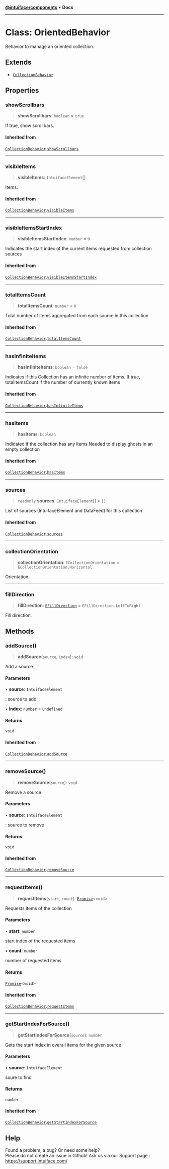 [**@intuiface/components**](../README.md) • **Docs**

***

# Class: OrientedBehavior

Behavior to manage an oriented collection.

## Extends

- [`CollectionBehavior`](CollectionBehavior.md)

## Properties

### showScrollbars

> **showScrollbars**: `boolean` = `true`

If true, show scrollbars.

#### Inherited from

[`CollectionBehavior`](CollectionBehavior.md).[`showScrollbars`](CollectionBehavior.md#showscrollbars)

***

### visibleItems

> **visibleItems**: `IntuifaceElement`[]

Items.

#### Inherited from

[`CollectionBehavior`](CollectionBehavior.md).[`visibleItems`](CollectionBehavior.md#visibleitems)

***

### visibleItemsStartIndex

> **visibleItemsStartIndex**: `number` = `0`

Indicates the start index of the current items requested from collection sources

#### Inherited from

[`CollectionBehavior`](CollectionBehavior.md).[`visibleItemsStartIndex`](CollectionBehavior.md#visibleitemsstartindex)

***

### totalItemsCount

> **totalItemsCount**: `number` = `0`

Total number of items aggregated from each source in this collection

#### Inherited from

[`CollectionBehavior`](CollectionBehavior.md).[`totalItemsCount`](CollectionBehavior.md#totalitemscount)

***

### hasInfiniteItems

> **hasInfiniteItems**: `boolean` = `false`

Indicates if this Collection has an infinite number of items.
If true, totalItemsCount if the number of currently known items

#### Inherited from

[`CollectionBehavior`](CollectionBehavior.md).[`hasInfiniteItems`](CollectionBehavior.md#hasinfiniteitems)

***

### hasItems

> **hasItems**: `boolean`

Indicated if the collection has any items
Needed to display ghosts in an empty collection

#### Inherited from

[`CollectionBehavior`](CollectionBehavior.md).[`hasItems`](CollectionBehavior.md#hasitems)

***

### sources

> `readonly` **sources**: `IntuifaceElement`[] = `[]`

List of sources (IntuifaceElement and DataFeed) for this collection

#### Inherited from

[`CollectionBehavior`](CollectionBehavior.md).[`sources`](CollectionBehavior.md#sources)

***

### collectionOrientation

> **collectionOrientation**: `ECollectionOrientation` = `ECollectionOrientation.Horizontal`

Orientation.

***

### fillDirection

> **fillDirection**: [`EFillDirection`](../enumerations/EFillDirection.md) = `EFillDirection.LeftToRight`

Fill direction.

## Methods

### addSource()

> **addSource**(`source`, `index`): `void`

Add a source

#### Parameters

• **source**: `IntuifaceElement`

: source to add

• **index**: `number` = `undefined`

#### Returns

`void`

#### Inherited from

[`CollectionBehavior`](CollectionBehavior.md).[`addSource`](CollectionBehavior.md#addsource)

***

### removeSource()

> **removeSource**(`source`): `void`

Remove a source

#### Parameters

• **source**: `IntuifaceElement`

: source to remove

#### Returns

`void`

#### Inherited from

[`CollectionBehavior`](CollectionBehavior.md).[`removeSource`](CollectionBehavior.md#removesource)

***

### requestItems()

> **requestItems**(`start`, `count`): [`Promise`](https://developer.mozilla.org/en-US/docs/Web/JavaScript/Reference/Global_Objects/Promise)\<`void`\>

Requests items of the collection

#### Parameters

• **start**: `number`

start index of the requested items

• **count**: `number`

number of requested items

#### Returns

[`Promise`](https://developer.mozilla.org/en-US/docs/Web/JavaScript/Reference/Global_Objects/Promise)\<`void`\>

#### Inherited from

[`CollectionBehavior`](CollectionBehavior.md).[`requestItems`](CollectionBehavior.md#requestitems)

***

### getStartIndexForSource()

> **getStartIndexForSource**(`source`): `number`

Gets the start index in overall items for the given source

#### Parameters

• **source**: `IntuifaceElement`

soure to find

#### Returns

`number`

#### Inherited from

[`CollectionBehavior`](CollectionBehavior.md).[`getStartIndexForSource`](CollectionBehavior.md#getstartindexforsource)


## Help
Found a problem, a bug? Or need some help?  
Please do not create an issue in Github! Ask us via our Support page : https://support.intuiface.com/